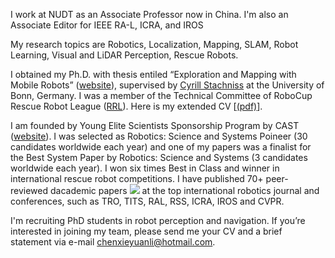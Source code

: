 I work at NUDT as an Associate Professor now in China. I'm also an Associate Editor for IEEE RA-L, ICRA, and IROS

My research topics are Robotics, Localization, Mapping, SLAM, Robot Learning, Visual and LiDAR Perception, Rescue Robots. 

I obtained my Ph.D. with thesis entiled “Exploration and Mapping with Mobile Robots” ([website](https://hdl.handle.net/20.500.11811/10228)), supervised by [Cyrill Stachniss](https://www.ipb.uni-bonn.de/people/cyrill-stachniss/index.html) at the University of Bonn, Germany. I was a member of the Technical Committee of RoboCup Rescue Robot League ([RRL](https://rrl.robocup.org/)).
Here is my extended CV [[(pdf)]()].

I am founded by Young Elite Scientists Sponsorship Program by CAST ([website](http://english.cast.org.cn/)). I was selected as Robotics: Science and Systems Poineer (30 candidates worldwide each year) and one of my papers was a finalist for the Best System Paper by Robotics: Science and Systems (3 candidates worldwide each year). I won six times Best in Class and winner in international rescue robot competitions. I have published 70+ peer-reviewed dacademic papers <a href='https://scholar.google.com/citations?user=DvrngV4AAAAJ'><img src="https://img.shields.io/endpoint?logo=Google%20Scholar&url=https%3A%2F%2Fcdn.jsdelivr.net%2Fgh%2FRayeRen%2Frayeren.github.io@google-scholar-stats%2Fgs_data_shieldsio.json&labelColor=f6f6f6&color=9cf&style=flat&label=citations"></a> at the top international robotics journal and conferences, such as TRO, TITS, RAL, RSS, ICRA, IROS and CVPR. 

I'm recruiting PhD students in robot perception and navigation. If you’re interested in joining my team, please send me your CV and a brief statement via e-mail [chenxieyuanli@hotmail.com](chenxieyuanli@hotmail.com).

